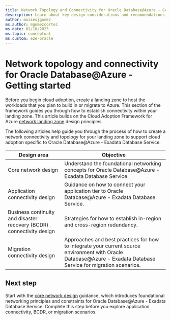 ```yaml
---
title: Network Topology and Connectivity for Oracle Database@Azure - Getting Started
description: Learn about key design considerations and recommendations for Oracle Database@Azure network topology and connectivity for your landing zone.
author: moisesjgomez
ms.author: mgomezcortez
ms.date: 02/10/2025
ms.topic: conceptual
ms.custom: e2e-oracle
---
```


# Network topology and connectivity for Oracle Database@Azure - Getting started

Before you begin cloud adoption, create a landing zone to host the workloads that you plan to build in or migrate to Azure. This section of the framework guides you through how to establish connectivity within your landing zone. This article builds on the Cloud Adoption Framework for Azure [network landing zone](/azure/cloud-adoption-framework/ready/landing-zone/design-area/network-topology-and-connectivity) design principles.

The following articles help guide you through the process of how to create a network connectivity and topology for your landing zone to support cloud adoption specific to Oracle Database@Azure - Exadata Database Service.

| **Design area**                 | **Objective**                                                                                                                                                |
| ------------------------------- | ------------------------------------------------------------------------------------------------------------------------------------------------------------ |
| Core network design             | Understand the foundational networking concepts for Oracle Database@Azure - Exadata Database Service.                                                        |
| Application connectivity design | Guidance on how to connect your application tier to Oracle Database@Azure - Exadata Database Service.                                                            |
| Business continuity and disaster recovery (BCDR) connectivity design        | Strategies for how to establish in-region and cross-region redundancy.                                                                                        |
| Migration connectivity design   | Approaches and best practices for how to integrate your current source environment with Oracle Database@Azure - Exadata Database Service for migration scenarios. |

## Next step

Start with the [core network design](core-network-design.md) guidance, which introduces foundational networking principles and constraints for Oracle Database@Azure - Exadata Database Service. Complete this step before you explore application connectivity, BCDR, or migration scenarios.
